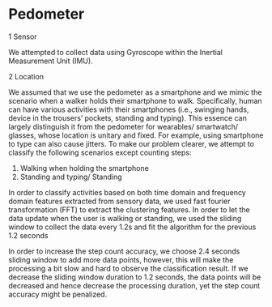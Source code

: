 # Pedometer
1 Sensor

We attempted to collect data using Gyroscope within the Inertial Measurement Unit (IMU).

2 Location

We assumed that we use the pedometer as a smartphone and we mimic the scenario when a walker holds their smartphone to walk.
Specifically, human can have various activities with their smartphones (i.e., swinging hands,
device in the trousers’ pockets, standing and typing). This essence can largely distinguish it
from the pedometer for wearables/ smartwatch/ glasses, whose location is unitary and fixed.
For example, using smartphone to type can also cause jitters.
To make our problem clearer, we attempt to classify the following scenarios except counting
steps:
1. Walking when holding the smartphone
2. Standing and typing/ Standing

In order to classify activities based on both time domain and frequency domain features
extracted from sensory data, we used fast fourier transformation (FFT) to extract the clustering
features.
In order to let the data update when the user is walking or standing, we used the sliding window
to collect the data every 1.2s and fit the algorithm for the previous 1.2 seconds

In order to increase the step count accuracy, we choose 2.4 seconds sliding window to add more data points, however, this will make the processing a bit slow and hard to observe the classification result. If we decrease the sliding window duration to 1.2 seconds, the data points will be decreased and hence decrease the processing duration, yet the step count accuracy might be penalized.
